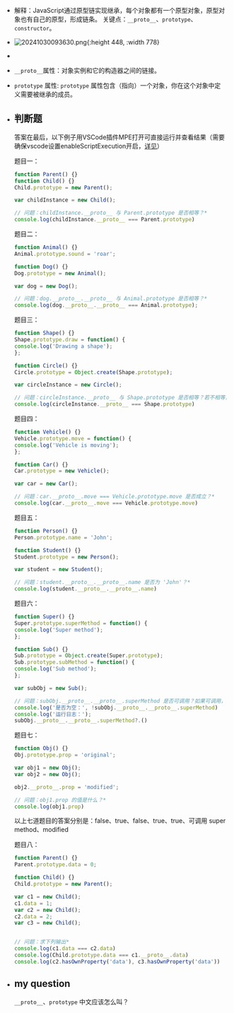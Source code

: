 - 解释：JavaScript通过原型链实现继承，每个对象都有一个原型对象，原型对象也有自己的原型，形成链条。
  关键点：`__proto__`、`prototype`、`constructor`。
- ![20241030093630.png](../assets/20241030093630_1731828895130_0.png){:height 448, :width 778}
-
- `__proto__`属性：对象实例和它的构造器之间的链接。
- `prototype` 属性: `prototype` 属性包含（指向）一个对象，你在这个对象中定义需要被继承的成员。
- ## 判断题
  
  答案在最后，以下例子用VSCode插件MPE打开可直接运行并查看结果（需要确保vscode设置enableScriptExecution开启，[详见](https://shd101wyy.github.io/markdown-preview-enhanced/#/zh-cn/code-chunk)）
  
  题目一：
  
  ```javascript {cmd=node}
  function Parent() {}
  function Child() {}
  Child.prototype = new Parent();
  
  var childInstance = new Child();
  
  // 问题：childInstance.__proto__ 与 Parent.prototype 是否相等？*
  console.log(childInstance.__proto__ === Parent.prototype)
  ```
  
  题目二：
  
  ```javascript {cmd=node}
  function Animal() {}
  Animal.prototype.sound = 'roar';
  
  function Dog() {}
  Dog.prototype = new Animal();
  
  var dog = new Dog();
  
  // 问题：dog.__proto__.__proto__ 与 Animal.prototype 是否相等？*
  console.log(dog.__proto__.__proto__ === Animal.prototype);
  ```
  
  题目三：
  
  ```javascript {cmd=node}
  function Shape() {}
  Shape.prototype.draw = function() {
  console.log('Drawing a shape');
  };
  
  function Circle() {}
  Circle.prototype = Object.create(Shape.prototype);
  
  var circleInstance = new Circle();
  
  // 问题：circleInstance.__proto__ 与 Shape.prototype 是否相等？若不相等，Shape.prototype 和什么相等？
  console.log(circleInstance.__proto__ === Shape.prototype)
  ```
  
  题目四：
  
  ```javascript {cmd=node}
  function Vehicle() {}
  Vehicle.prototype.move = function() {
  console.log('Vehicle is moving');
  };
  
  function Car() {}
  Car.prototype = new Vehicle();
  
  var car = new Car();
  
  // 问题：car.__proto__.move === Vehicle.prototype.move 是否成立？*
  console.log(car.__proto__.move === Vehicle.prototype.move)
  ```
  
  题目五：
  
  ```javascript {cmd=node}
  function Person() {}
  Person.prototype.name = 'John';
  
  function Student() {}
  Student.prototype = new Person();
  
  var student = new Student();
  
  // 问题：student.__proto__.__proto__.name 是否为 'John'？*
  console.log(student.__proto__.__proto__.name)
  ```
  
  
  题目六：
  
  ```javascript {cmd=node}
  function Super() {}
  Super.prototype.superMethod = function() {
  console.log('Super method');
  };
  
  function Sub() {}
  Sub.prototype = Object.create(Super.prototype);
  Sub.prototype.subMethod = function() {
  console.log('Sub method');
  };
  
  var subObj = new Sub();
  
  // 问题：subObj.__proto__.__proto__.superMethod 是否可调用？如果可调用，调用后的输出是什么？*
  console.log('是否为空：', !subObj.__proto__.__proto__.superMethod)
  console.log('运行日志：');
  subObj.__proto__.__proto__.superMethod?.()
  ```
  
  题目七：
  
  ```javascript {cmd=node}
  function Obj() {}
  Obj.prototype.prop = 'original';
  
  var obj1 = new Obj();
  var obj2 = new Obj();
  
  obj2.__proto__.prop = 'modified';
  
  // 问题：obj1.prop 的值是什么？*
  console.log(obj1.prop)
  ```
  
  以上七道题目的答案分别是：false、true、false、true、true、可调用 super method、modified
  
  题目八：
  
  ```javascript {cmd=node}
  function Parent() {}
  Parent.prototype.data = 0;
  
  function Child() {}
  Child.prototype = new Parent();
  
  var c1 = new Child();
  c1.data = 1;
  var c2 = new Child();
  c2.data = 2;
  var c3 = new Child();
  
  
  // 问题：求下列输出*
  console.log(c1.data === c2.data)
  console.log(Child.prototype.data === c1.__proto__.data)
  console.log(c2.hasOwnProperty('data'), c3.hasOwnProperty('data'))
  ```
- ## my question
  
  `__proto__`、`prototype` 中文应该怎么叫？